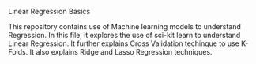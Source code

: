 Linear Regression Basics

This repository contains use of Machine learning models to understand Regression. In this file, it explores the use of sci-kit learn to understand Linear Regression. It further explains Cross Validation techinque to use K-Folds. It also explains Ridge and Lasso Regression techniques.
